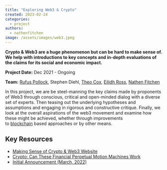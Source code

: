 ```yaml
---
title: "Exploring Web3 & Crypto"
created: 2023-02-24
categories: 
  - project
authors: 
  - nathenfitchen
image: /assets/images/web3.jpeg
---
```


**Crypto & Web3 are a huge phenomenon but can be hard to make sense of. We help with introductions to key concepts and in-depth evaluations of the claims for its social and economic impact.**

**Project Date:** Dec 2021 - Ongoing

**Team:** [Rufus Pollock](/people/rufuspollock), Stephen Diehl, [Theo Cox](/people/theo-cox), [Eilidh Ross](/people/eilidhross), [Nathen Fitchen](/people/nathenfitchen)

In this project, we are be steel-manning the key claims made by proponents of Web3 through conscious, critical and open-minded dialog with a diverse set of experts. Then teasing out the underlying hypotheses and assumptions and engaging in rigorous and constructive critique. Finally, we look at the overall aspirations of the web3 movement and examine how these might be achieved, whether through improvements to [blockchain](https://web3.lifeitself.org/concepts/blockchain) based approaches or by other means.

## Key Resources

- [Making Sense of Crypto & Web3 Website](https://web3.lifeitself.org/)
- [Crypto: Can These Financial Perpetual Motion Machines Work](/blog/2022/05/21/crypto-can-these-financial-perpetual-motion-machines-work)
- [Initial Announcement (March, 2022)](/blog/2022/03/16/making-sense-of-crypto-and-web3-launch) 